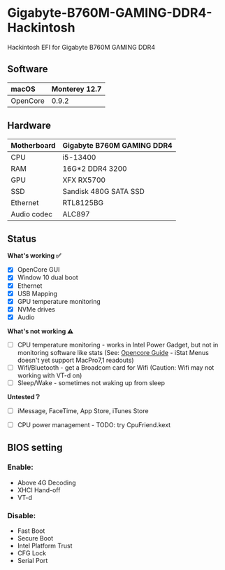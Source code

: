 # Gigabyte-B760M-GAMING-DDR4-Hackintosh
Hackintosh EFI for Gigabyte B760M GAMING DDR4
## Software
|  macOS     |Monterey 12.7   |
| :------------- |-------------| 
|OpenCore    |  0.9.2  | 



## Hardware
| Motherboard   |Gigabyte B760M GAMING DDR4  |
| ------------- |-------------| 
|CPU    | i5-13400  | 
|RAM    | 16G*2 DDR4 3200  | 
|GPU    | XFX RX5700  | 
|SSD    |   Sandisk 480G SATA SSD   |
|Ethernet    | RTL8125BG  | 
|Audio codec   | ALC897  | 


## Status

<summary><strong>What's working ✅</strong></summary>

- [x] OpenCore GUI
- [x] Window 10 dual boot
- [x] Ethernet
- [x] USB Mapping
- [x] GPU temperature monitoring
- [x] NVMe drives
- [x] Audio

<summary><strong>What's not working ⚠️</strong></summary>


- [ ] CPU temperature monitoring - works in Intel Power Gadget, but not in monitoring software like stats (See: [Opencore Guide](https://dortania.github.io/OpenCore-Install-Guide/troubleshooting/extended/post-issues.html#no-temperature-fan-sensor-output) - iStat Menus doesn't yet support MacPro7,1 readouts)
- [ ] Wifi/Bluetooth - get a Broadcom card for Wifi (Caution: Wifi may not working with VT-d on)
- [ ] Sleep/Wake - sometimes not waking up from sleep

<summary><strong>Untested ❔</strong></summary>


- [ ] iMessage, FaceTime, App Store, iTunes Store
- [ ] CPU power management - TODO: try CpuFriend.kext


## BIOS setting
### Enable:
* Above 4G Decoding
* XHCI Hand-off
* VT-d


### Disable:
* Fast Boot
* Secure Boot
* Intel Platform Trust
* CFG Lock
* Serial Port
